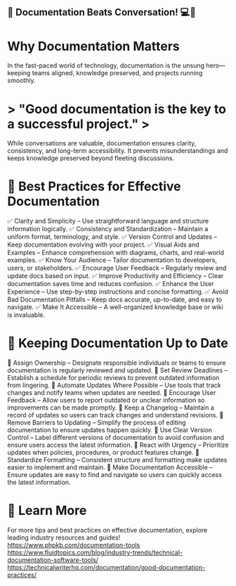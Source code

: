 ## 📖 Documentation Beats Conversation! 💻🚀
# Why Documentation Matters
In the fast-paced world of technology, documentation is the unsung hero—keeping teams aligned, knowledge preserved, and projects running smoothly.

# > "Good documentation is the key to a successful project." >
While conversations are valuable, documentation ensures clarity, consistency, and long-term accessibility. It prevents misunderstandings and keeps knowledge preserved beyond fleeting discussions.

# 📝 Best Practices for Effective Documentation
✅ Clarity and Simplicity – Use straightforward language and structure information logically. 
✅ Consistency and Standardization – Maintain a uniform format, terminology, and style. 
✅ Version Control and Updates – Keep documentation evolving with your project. 
✅ Visual Aids and Examples – Enhance comprehension with diagrams, charts, and real-world examples. 
✅ Know Your Audience – Tailor documentation to developers, users, or stakeholders. 
✅ Encourage User Feedback – Regularly review and update docs based on input. 
✅ Improve Productivity and Efficiency – Clear documentation saves time and reduces confusion. 
✅ Enhance the User Experience – Use step-by-step instructions and concise formatting. 
✅ Avoid Bad Documentation Pitfalls – Keep docs accurate, up-to-date, and easy to navigate. 
✅ Make It Accessible – A well-organized knowledge base or wiki is invaluable.

# 🔄 Keeping Documentation Up to Date
📌 Assign Ownership – Designate responsible individuals or teams to ensure documentation is regularly reviewed and updated. 
📌 Set Review Deadlines – Establish a schedule for periodic reviews to prevent outdated information from lingering. 
📌 Automate Updates Where Possible – Use tools that track changes and notify teams when updates are needed. 
📌 Encourage User Feedback – Allow users to report outdated or unclear information so improvements can be made promptly. 
📌 Keep a Changelog – Maintain a record of updates so users can track changes and understand revisions. 
📌 Remove Barriers to Updating – Simplify the process of editing documentation to ensure updates happen quickly. 
📌 Use Clear Version Control – Label different versions of documentation to avoid confusion and ensure users access the latest information. 
📌 React with Urgency – Prioritize updates when policies, procedures, or product features change. 
📌 Standardize Formatting – Consistent structure and formatting make updates easier to implement and maintain. 
📌 Make Documentation Accessible – Ensure updates are easy to find and navigate so users can quickly access the latest information.

# 📌 Learn More
For more tips and best practices on effective documentation, explore leading industry resources and guides!
https://www.phpkb.com/documentation-tools
https://www.fluidtopics.com/blog/industry-trends/technical-documentation-software-tools/
https://technicalwriterhq.com/documentation/good-documentation-practices/
